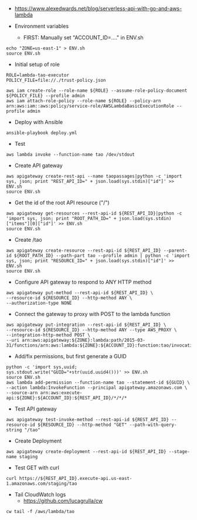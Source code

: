 * https://www.alexedwards.net/blog/serverless-api-with-go-and-aws-lambda

* Environment variables
    * FIRST: Manually set "ACCOUNT_ID=...." in ENV.sh
```
echo "ZONE=us-east-1" > ENV.sh
source ENV.sh
```

* Initial setup of role
```
ROLE=lambda-tao-executor
POLICY_FILE=file://./trust-policy.json

aws iam create-role --role-name ${ROLE} --assume-role-policy-document ${POLICY_FILE} --profile admin
aws iam attach-role-policy --role-name ${ROLE} --policy-arn arn:aws:iam::aws:policy/service-role/AWSLambdaBasicExecutionRole --profile admin
```

* Deploy with Ansible
```
ansible-playbook deploy.yml
```

* Test
```
aws lambda invoke --function-name tao /dev/stdout
```

* Create API gateway
```
aws apigateway create-rest-api --name taopassages|python -c 'import sys, json; print "REST_API_ID=" + json.load(sys.stdin)["id"]' >> ENV.sh
source ENV.sh
```

* Get the id of the root API resource ("/")
```
aws apigateway get-resources --rest-api-id ${REST_API_ID}|python -c 'import sys, json; print "ROOT_PATH_ID=" + json.load(sys.stdin)["items"][0]["id"]' >> ENV.sh
source ENV.sh
```

* Create /tao
```
aws apigateway create-resource --rest-api-id ${REST_API_ID} --parent-id ${ROOT_PATH_ID} --path-part tao --profile admin | python -c 'import sys, json; print "RESOURCE_ID=" + json.load(sys.stdin)["id"]' >> ENV.sh
source ENV.sh
```

* Configure API gateway to respond to ANY HTTP method
```
aws apigateway put-method --rest-api-id ${REST_API_ID} \
--resource-id ${RESOURCE_ID} --http-method ANY \
--authorization-type NONE
```

* Connect the gateway to proxy with POST to the lambda function
```
aws apigateway put-integration --rest-api-id ${REST_API_ID} \
--resource-id ${RESOURCE_ID} --http-method ANY --type AWS_PROXY \
--integration-http-method POST \
--uri arn:aws:apigateway:${ZONE}:lambda:path/2015-03-31/functions/arn:aws:lambda:${ZONE}:${ACCOUNT_ID}:function:tao/invocations
```

* Add/fix permissions, but first generate a GUID
```
python -c 'import sys,uuid; sys.stdout.write("GUID="+str(uuid.uuid4()))' >> ENV.sh
source ENV.sh
aws lambda add-permission --function-name tao --statement-id ${GUID} \
--action lambda:InvokeFunction --principal apigateway.amazonaws.com \
--source-arn arn:aws:execute-api:${ZONE}:${ACCOUNT_ID}:${REST_API_ID}/*/*/*
```

* Test API gateway
```
aws apigateway test-invoke-method --rest-api-id ${REST_API_ID} --resource-id ${RESOURCE_ID} --http-method "GET" --path-with-query-string "/tao"
```

* Create Deployment
```
aws apigateway create-deployment --rest-api-id ${REST_API_ID} --stage-name staging
```

* Test GET with curl
```
curl https://${REST_API_ID}.execute-api.us-east-1.amazonaws.com/staging/tao
```

* Tail CloudWatch logs
    * https://github.com/lucagrulla/cw
```
cw tail -f /aws/lambda/tao
```
